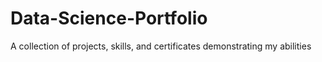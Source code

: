 # Data-Science-Portfolio
A collection of projects, skills, and certificates demonstrating my abilities

